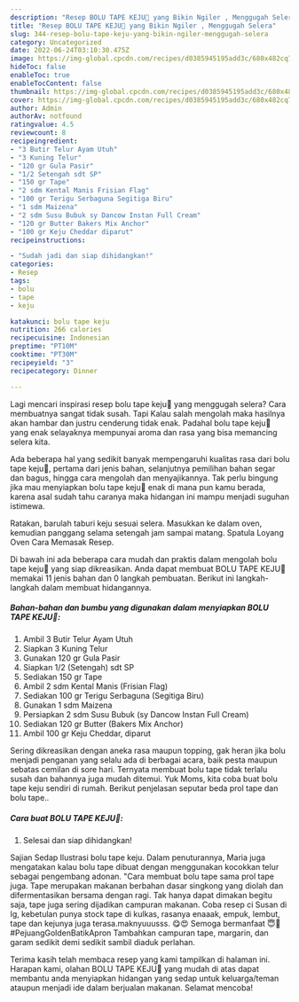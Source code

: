 ```yaml
---
description: "Resep BOLU TAPE KEJU🍃 yang Bikin Ngiler , Menggugah Selera"
title: "Resep BOLU TAPE KEJU🍃 yang Bikin Ngiler , Menggugah Selera"
slug: 344-resep-bolu-tape-keju-yang-bikin-ngiler-menggugah-selera
category: Uncategorized
date: 2022-06-24T03:10:30.475Z
image: https://img-global.cpcdn.com/recipes/d0385945195add3c/680x482cq70/bolu-tape-keju-foto-resep-utama.jpg
hideToc: false
enableToc: true
enableTocContent: false
thumbnail: https://img-global.cpcdn.com/recipes/d0385945195add3c/680x482cq70/bolu-tape-keju-foto-resep-utama.jpg
cover: https://img-global.cpcdn.com/recipes/d0385945195add3c/680x482cq70/bolu-tape-keju-foto-resep-utama.jpg
author: Admin
authorAv: notfound
ratingvalue: 4.5
reviewcount: 8
recipeingredient:
- "3 Butir Telur Ayam Utuh"
- "3 Kuning Telur"
- "120 gr Gula Pasir"
- "1/2 Setengah sdt SP"
- "150 gr Tape"
- "2 sdm Kental Manis Frisian Flag"
- "100 gr Terigu Serbaguna Segitiga Biru"
- "1 sdm Maizena"
- "2 sdm Susu Bubuk sy Dancow Instan Full Cream"
- "120 gr Butter Bakers Mix Anchor"
- "100 gr Keju Cheddar diparut"
recipeinstructions:

- "Sudah jadi dan siap dihidangkan!"
categories:
- Resep
tags:
- bolu
- tape
- keju

katakunci: bolu tape keju 
nutrition: 266 calories
recipecuisine: Indonesian
preptime: "PT10M"
cooktime: "PT30M"
recipeyield: "3"
recipecategory: Dinner

---
```



Lagi mencari inspirasi resep bolu tape keju🍃 yang menggugah selera? Cara membuatnya sangat tidak susah. Tapi Kalau salah mengolah maka hasilnya akan hambar dan justru cenderung tidak enak. Padahal bolu tape keju🍃 yang enak selayaknya mempunyai aroma dan rasa yang bisa memancing selera kita.


Ada beberapa hal yang sedikit banyak mempengaruhi kualitas rasa dari bolu tape keju🍃, pertama dari jenis bahan, selanjutnya pemilihan bahan segar dan bagus, hingga cara mengolah dan menyajikannya. Tak perlu bingung jika mau menyiapkan bolu tape keju🍃 enak di mana pun kamu berada, karena asal sudah tahu caranya maka hidangan ini mampu menjadi suguhan istimewa.

Ratakan, barulah taburi keju sesuai selera. Masukkan ke dalam oven, kemudian panggang selama setengah jam sampai matang. Spatula Loyang Oven Cara Memasak Resep.


Di bawah ini ada beberapa cara mudah dan praktis dalam mengolah bolu tape keju🍃 yang siap dikreasikan. Anda dapat membuat BOLU TAPE KEJU🍃 memakai 11 jenis bahan dan 0 langkah pembuatan. Berikut ini langkah-langkah dalam membuat hidangannya.

<!--inarticleads1-->

##### Bahan-bahan dan bumbu yang digunakan dalam menyiapkan BOLU TAPE KEJU🍃:

1. Ambil 3 Butir Telur Ayam Utuh
1. Siapkan 3 Kuning Telur
1. Gunakan 120 gr Gula Pasir
1. Siapkan 1/2 (Setengah) sdt SP
1. Sediakan 150 gr Tape
1. Ambil 2 sdm Kental Manis (Frisian Flag)
1. Sediakan 100 gr Terigu Serbaguna (Segitiga Biru)
1. Gunakan 1 sdm Maizena
1. Persiapkan 2 sdm Susu Bubuk (sy Dancow Instan Full Cream)
1. Sediakan 120 gr Butter (Bakers Mix Anchor)
1. Ambil 100 gr Keju Cheddar, diparut


Sering dikreasikan dengan aneka rasa maupun topping, gak heran jika bolu menjadi penganan yang selalu ada di berbagai acara, baik pesta maupun sebatas cemilan di sore hari. Ternyata membuat bolu tape tidak terlalu susah dan bahannya juga mudah ditemui. Yuk Moms, kita coba buat bolu tape keju sendiri di rumah. Berikut penjelasan seputar beda prol tape dan bolu tape.. 

<!--inarticleads2-->

##### Cara buat BOLU TAPE KEJU🍃:


1. Selesai dan siap dihidangkan!

Sajian Sedap Ilustrasi bolu tape keju. Dalam penuturannya, Maria juga mengatakan kalau bolu tape dibuat dengan menggunakan kocokkan telur sebagai pengembang adonan. &#34;Cara membuat bolu tape sama prol tape juga. Tape merupakan makanan berbahan dasar singkong yang diolah dan difermentasikan bersama dengan ragi. Tak hanya dapat dimakan begitu saja, tape juga sering dijadikan campuran makanan. Coba resep ci Susan di Ig, kebetulan punya stock tape di kulkas, rasanya enaaak, empuk, lembut, tape dan kejunya juga terasa.maknyuuusss. 😋😍 Semoga bermanfaat 😇🥰 #PejuangGoldenBatikApron Tambahkan campuran tape, margarin, dan garam sedikit demi sedikit sambil diaduk perlahan. 

Terima kasih telah membaca resep yang kami tampilkan di halaman ini. Harapan kami, olahan BOLU TAPE KEJU🍃 yang mudah di atas dapat membantu anda menyiapkan hidangan yang sedap untuk keluarga/teman ataupun menjadi ide dalam berjualan makanan. Selamat mencoba!
